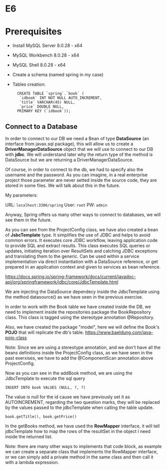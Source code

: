 # E6

# Prerequisites

- Install MySQL Server 8.0.28 - x64
- MySQL Workbench 8.0.28 - x64
- MySQL Shell 8.0.28 - x64
- Create a schema (named spring in my case)
- Tables creation:

        CREATE TABLE `spring`.`book` (
         `idbook` INT NOT NULL AUTO_INCREMENT,
         `title` VARCHAR(45) NULL,
         `price` DOUBLE NULL,
        PRIMARY KEY (`idbook`));

## Connect to a Database

In order to connect to our DB we need a Bean of type **DataSource** (an interface from javax.sql package), this will allow us to
create a **DriverManagerDataSource** object that we will use to connect to our DB with **jdbc**. We will understand later why the 
return type of the method is DataSource but we are returning a DriverManagerDataSource.

Of course, in order to connect to the db, we had to specify also the username and the password. As you can imagine, in a real 
enterprise project those parameter are never setted inside the source code, they are stored in some files. We will talk about 
this in the future.

My parameters:

URL:  `localhost:3306/spring`
User: `root`
PW:   `admin`


Anyway, Spring offers us many other ways to connect to databases, we will see them in the future.


As you can see from the ProjectConfig class, we have also created a bean of **JsbcTemplate** type. It simplifies the use of JDBC 
and helps to avoid common errors. It executes core JDBC workflow, leaving application code to provide SQL and extract results. 
This class executes SQL queries or updates, initiating iteration over ResultSets and catching JDBC exceptions and translating 
them to the generic. Can be used within a service implementation via direct instantiation with a DataSource reference, or get 
prepared in an application context and given to services as bean reference.

https://docs.spring.io/spring-framework/docs/current/javadoc-api/org/springframework/jdbc/core/JdbcTemplate.html

We are injecting the DataSource dependecy inside the JdbcTemplate using the method datasource() as we have seen in the
previous exercise.


In order to work with the Book table we have created inside the DB, we need to implement inside the repositories package the 
BookRepository class. This class is tagged using the stereotype annotation @Repository.

Also, we have created the package "model", here we will define the Book's **POJO** that will replicate the db's table.
https://www.baeldung.com/java-pojo-class

Note: Since we are using a stereotype annotation, and we don't have all the beans definitions inside the ProjectConfig
      class, as we have seen in the past exerxises, we have to add the @ComponentScan annotation above ProjectConfig.

Now as you can see in the addBook method, we are using the JdbcTemplate to execute the sql query

`INSERT INTO book VALUES (NULL, ?, ?)`

The value is null for the id cause we have previously set it as AUTOINCREMENT, regarding the two question marks, they will
be replaced by the values passed to the jdbcTemplate when calling the table update.

`book.getTitle(), book.getPrice()`


In the getBooks method, we have used the **RowMapper** interface, it will tell jdbcTemplate how to map the rows of the resultSet
in the object I need inside the returned list.

Note: there are many other ways to implements that code block, as example we can create a separate class that implements the
RowMapper interface, or we can simply add a private method in the same class and then call it with a lambda expression.
